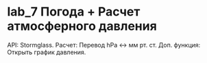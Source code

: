 # lab_7 Погода + Расчет атмосферного давления

API: Stormglass.
Расчет: Перевод hPa ↔ мм рт. ст.
Доп. функция: Открыть график давления.



